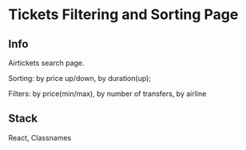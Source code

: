 # Tickets Filtering and Sorting Page


## Info

Airtickets search page.

Sorting: by price up/down, by duration(up);

Filters: by price(min/max), by number of transfers, by airline


## Stack
React, Classnames
